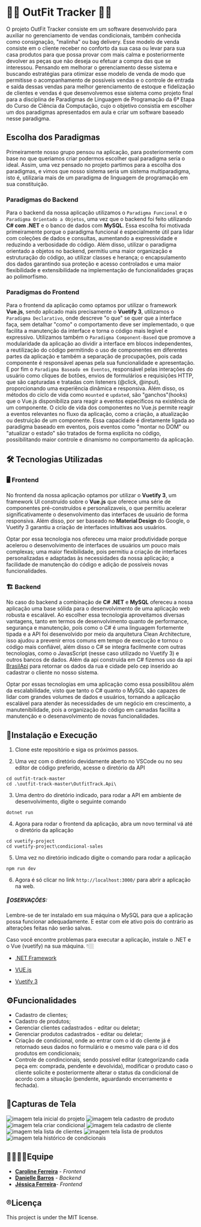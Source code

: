 # 👗👔 OutFit Tracker 👖👚
O projeto OutFit Tracker consiste em um software desenvolvido para auxiliar no gerenciamento de vendas condicionais, também conhecida como consignação, "malinha" ou bag delivery. Esse modelo de venda consiste em o cliente receber no conforto da sua casa ou levar para sua casa produtos para que possa provar com mais calma e posteriormente devolver as peças que não deseja ou efetuar a compra das que se interessou. Pensando em melhorar o gerenciamento desse sistema e buscando estratégias para otimizar esse modelo de venda de modo que permitisse o acompanhamento de possíveis vendas e o controle de entrada e saída dessas vendas para melhor gerenciamento de estoque e fidelização de clientes e vendas é que desenvolvemos esse sistema como projeto final para a disciplina de Paradigmas de Linguagem de Programação da 6ª Etapa do Curso de Ciência da Computação, cujo o objetivo consistia em escolher um dos paradigmas apresentados em aula e criar um software baseado nesse paradigma.

## Escolha dos Paradigmas
Primeiramente nosso grupo pensou na aplicação, para posteriormente com base no que queriamos criar podermos escolher qual paradigma seria o ideal. Assim, uma vez pensado no projeto partimos para a escolha dos paradigmas, e vimos que nosso sistema seria um sistema multiparadigma, isto é, utilizaria mais de um paradigma de linguagem de programação em sua constituição.

### Paradigmas do Backend
Para o backend da nossa aplicação utilizamos o `Paradigma Funcional` e o `Paradigma Orientado a Objetos`, uma vez que o backend foi feito utilizando **C# com .NET** e o banco de dados com **MySQL**. Essa escolha foi motivada primeiramente porque o paradigma funcional é especialmente útil para lidar com coleções de dados e consultas, aumentando a expressividade e reduzindo a verbosidade do código. Além disso, utilizar o paradigma orientado a objetos no backend, permitiu uma maior organização e estruturação do código, ao utilizar classes e herança; o encapsulamento dos dados garantindo sua proteção e acesso controlados e uma maior flexibilidade e extensibilidade na implementação de funcionalidades graças ao polimorfismo.

### Paradigmas do Frontend
Para o frontend da aplicação como optamos por utilizar o framework **Vue.js**, sendo aplicado mais precisamente o **Vuetify 3**, utilizamos o `Paradigma Declarativo`, onde descreve "o que" se quer que a interface faça, sem detalhar "como" o comportamento deve ser implementado, o que facilita a manutenção da interface e torna o código mais legível e expressivo. Utilizamos também o `Paradigma Component-Based` que promove a modularidade da aplicação ao dividir a interface em blocos independentes, a reutilização do código permitindo o uso de componentes em diferentes partes da aplicação e também a separação de procupações, pois cada componente é responsável apenas pela sua funcionalidade e apresentação. E por fim o `Paradigma Baseado em Eventos`, responsável pelas interações do usuário como cliques de botões, envios de formulários e requisições HTTP, que são capturadas e tratadas com listeners (@click, @input), proporcionando uma experiência dinâmica e responsiva. Além disso, os métodos do ciclo de vida como `mounted` e `updated`, são "ganchos"(hooks) que o Vue.js disponibiliza para reagir a eventos específicos na existência de um componente. O ciclo de vida dos componentes no Vue.js permite reagir a eventos relevantes no fluxo da aplicação, como a criação, a atualização ou destruição de um componente. Essa capacidade é diretamente ligada ao paradigma baseado em eventos, pois eventos como "montar no DOM" ou "atualizar o estado" são tratados de forma explícita no código, possibilitando maior controle e dinamismo no comportamento da aplicação.

## 🛠️ Tecnologias Utilizadas
### 🖥️ Frontend
No frontend da nossa aplicação optamos por utilizar o **Vuetify 3**, um framework UI construído sobre o **Vue.js** que oferece uma série de componentes pré-construídos e personalizaveis, o que permitiu acelerar significativamente o desenvolvimento das interfaces de usuário de forma responsiva. Além disso, por ser baseado no **Material Design** do Google, o Vuetify 3 garantiu a criação de interfaces intuitivas aos usuários.

Optar por essa tecnologia nos ofereceu uma maior produtividade porque acelerou o desenvolvimento de interfaces de usuários um pouco mais complexas; uma maior flexibilidade, pois permitiu a criação de interfaces personalizadas e adaptadas às necessidades da nossa aplicação; a facilidade de manutenção do código e adição de possíveis novas funcionalidades.

### 🏗️ Backend
No caso do backend a combinação de **C# .NET** e **MySQL** ofereceu a nossa aplicação uma base sólida para o desenvolvimento de uma aplicação web robusta e escalável. Ao escolher essa tecnologia aproveitamos diversas vantagens, tanto em termos de desenvolvimento quanto de performance, segurança e manutenção, pois como o C# é uma linguagem fortemente tipada e a API foi desenvolvido por meio da arquitetura Clean Architecture, isso ajudou a prevenir erros comuns em tempo de execução e tornou o código mais confiável, além disso o C# se integra facilmente com outras tecnologias, como o JavasScript (nesse caso utilizado no Vuetify 3) e outros bancos de dados. Além da api construída em C# fizemos uso da api [BrasilApi](https://brasilapi.com.br/docs#tag/CEP-V2) para retornar os dados da rua e cidade pelo cep inserido ao cadastrar o cliente no nosso sistema.

Optar por essas tecnologias em uma aplicação como essa possibilitou além da escalabilidade, visto que tanto o C# quanto o MySQL são capazes de lidar com grandes volumes de dados e usuários, tornando a aplicação escalável para atender às necessidades de um negócio em crescimento, a manutenibilidade, pois a organização do código em camadas facilita a manutenção e o desenavolvimento de novas funcionalidades.

## 🔩Instalação e Execução
1. Clone este repositório e siga os próximos passos.

2. Uma vez com o diretório devidamente aberto no VSCode ou no seu editor de código preferido, acesse o diretório da API
```
cd outfit-track-master
cd .\outfit-track-master\OutfitTrack.Api\
```

3. Uma dentro do diretório indicado, para rodar a API em ambiente de desenvolvimento, digite o seguinte comando
```
dotnet run
```
4. Agora para rodar o frontend da aplicação, abra um novo terminal vá até o diretório da aplicação
```
cd vuetify-project
cd vuetify-project\condicional-sales 
``` 
5. Uma vez no diretório indicado digite o comando para rodar a aplicação
```
npm run dev
```
6. Agora é só clicar no link `http://localhost:3000/` para abrir a aplicação na web.

##### 📌OSERVAÇÕES:
Lembre-se de ter instalado em sua máquina o MySQL para que a aplicação possa funcionar adequadamente. E estar com ele ativo pois do contrário as alterações feitas não serão salvas.

Caso você encontre problemas para executar a aplicação, instale o .NET e o Vue (vuetify) na sua máquina. 👇🏼
- [.NET Framework](https://dotnet.microsoft.com/pt-br/download/dotnet-framework)

- [VUE.js](https://vuejs.org/)

- [Vuetify 3](https://vuetifyjs.com/en/getting-started/installation/)

## ⚙️Funcionalidades
- Cadastro de clientes;
- Cadastro de produtos;
- Gerenciar clientes cadastrados - editar ou deletar;
- Gerenciar produtos cadastrados - editar ou deletar;
- Criação de condicional, onde ao entrar com o id do cliente já é retornado seus dados no formulário e o mesmo vale para o id dos produtos em condicionais;
- Controle de condincionais, sendo possível editar (categorizando cada peça em: comprada, pendente e devolvida), modificar o produto caso o cliente solicite e posteriormente alterar o status da condicional de acordo com a situação (pendente, aguardando encerramento e fechada).

## 📸Capturas de Tela
![imagem tela inicial do projeto](https://github.com/jessieFerrS/Projeto-OutifitTracker/blob/main/PROJETO%20OUTFITTRACKER/vuetify-project/Capturas%20OutifitTracker/Captura%20de%20tela%202024-12-03%20222638.png)
![imagem tela cadastro de produto](https://github.com/jessieFerrS/Projeto-OutifitTracker/blob/main/PROJETO%20OUTFITTRACKER/vuetify-project/Capturas%20OutifitTracker/Captura%20de%20tela%202024-12-04%20143618.png)
![imagem tela criar condicional](https://github.com/jessieFerrS/Projeto-OutifitTracker/blob/main/PROJETO%20OUTFITTRACKER/vuetify-project/Capturas%20OutifitTracker/Captura%20de%20tela%202024-12-04%20143704.png)
![imagem tela cadastro de cliente](https://github.com/jessieFerrS/Projeto-OutifitTracker/blob/main/PROJETO%20OUTFITTRACKER/vuetify-project/Capturas%20OutifitTracker/Captura%20de%20tela%202024-12-04%20143718.png)
![imagem tela lista de clientes](https://github.com/jessieFerrS/Projeto-OutifitTracker/blob/main/PROJETO%20OUTFITTRACKER/vuetify-project/Capturas%20OutifitTracker/Captura%20de%20tela%202024-12-04%20143730.png)
![imagem tela lista de produtos](https://github.com/jessieFerrS/Projeto-OutifitTracker/blob/main/PROJETO%20OUTFITTRACKER/vuetify-project/Capturas%20OutifitTracker/Captura%20de%20tela%202024-12-04%20143634.png)
![imagem tela histórico de condicionais](https://github.com/jessieFerrS/Projeto-OutifitTracker/blob/main/PROJETO%20OUTFITTRACKER/vuetify-project/Capturas%20OutifitTracker/Captura%20de%20tela%202024-12-04%20143821.png)


## 🤜🏼🤛🏼Equipe
- [**Caroline Ferreira**](https://github.com/CarolFerr) - *Frontend*
- [**Danielle Barros**](https://github.com/daniellebassetto/) - *Backend*
- [**Jéssica Ferreira**](https://github.com/jessieFerrS)- *Frontend*


## ®️Licença
This project is under the MIT license.
